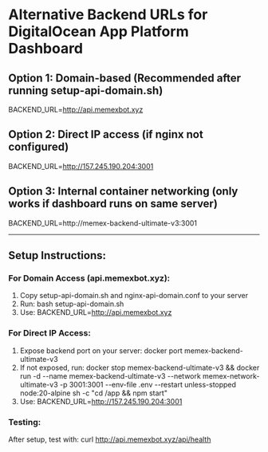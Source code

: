 # Alternative Backend URLs for DigitalOcean App Platform Dashboard

## Option 1: Domain-based (Recommended after running setup-api-domain.sh)
BACKEND_URL=http://api.memexbot.xyz

## Option 2: Direct IP access (if nginx not configured)
BACKEND_URL=http://157.245.190.204:3001

## Option 3: Internal container networking (only works if dashboard runs on same server)
BACKEND_URL=http://memex-backend-ultimate-v3:3001

---

## Setup Instructions:

### For Domain Access (api.memexbot.xyz):
1. Copy setup-api-domain.sh and nginx-api-domain.conf to your server
2. Run: bash setup-api-domain.sh  
3. Use: BACKEND_URL=http://api.memexbot.xyz

### For Direct IP Access:
1. Expose backend port on your server: docker port memex-backend-ultimate-v3
2. If not exposed, run: docker stop memex-backend-ultimate-v3 && docker run -d --name memex-backend-ultimate-v3 --network memex-network-ultimate-v3 -p 3001:3001 --env-file .env --restart unless-stopped node:20-alpine sh -c "cd /app && npm start"  
3. Use: BACKEND_URL=http://157.245.190.204:3001

### Testing:
After setup, test with: curl http://api.memexbot.xyz/api/health
